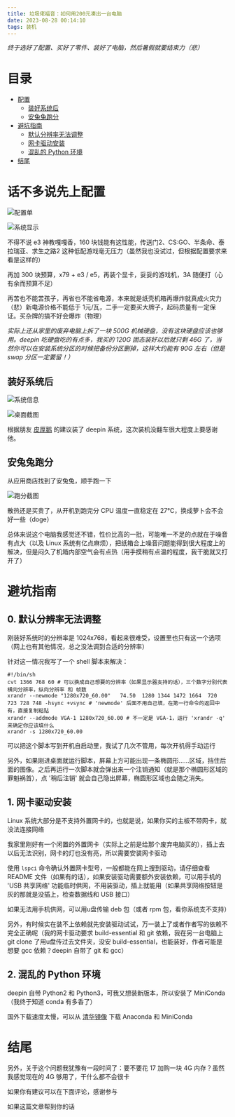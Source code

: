 ```yaml
---
title: 垃圾佬福音：如何用200元凑出一台电脑
date: 2023-08-28 00:14:10
tags: 装机
---
```

*终于选好了配置、买好了零件、装好了电脑，然后暑假就要结束力（悲）*

# 目录

- [配置](#话不多说先上配置)
    - [装好系统后](##装好系统后)
    - [安兔兔跑分](##安兔兔跑分)
- [避坑指南](#避坑指南)
    - [默认分辨率无法调整](#0-默认分辨率无法调整)
    - [网卡驱动安装](#1-网卡驱动安装)
    - [混乱的 Python 环境](#2-混乱的-python-环境)
- [结尾](#结尾)

# 话不多说先上配置

![配置单](images/垃圾佬福音：如何用200元凑出一台电脑/1.jpeg)

![系统显示](images/垃圾佬福音：如何用200元凑出一台电脑/5.png)

不得不说 e3 神教嘎嘎香，160 块钱能有这性能，传送门2、CS:GO、半条命、泰拉瑞亚、求生之路2 这种低配游戏毫无压力（虽然我也没试过，但根据配置要求来看是这样的）

再加 300 块预算，x79 + e3 / e5，再装个显卡，妥妥的游戏机，3A 随便打（心有余而预算不足）

再苦也不能苦孩子，再省也不能省电源，本来就是纸壳机箱再爆炸就真成火灾力（悲）新电源价格不能低于 1元/瓦，二手一定要买大牌子，起码质量有一定保证。买杂牌的搞不好会爆炸（物理）

*实际上还从家里的废弃电脑上拆了一块 500G 机械硬盘，没有这块硬盘应该也够用。deepin 吃硬盘吃的有点多，我买的 120G 固态装好以后就只剩 46G 了，当然你可以在安装系统分区的时候把备份分区删掉，这样大约能有 90G 左右（但是 swap 分区一定要留！）*

## 装好系统后

![系统信息](images/垃圾佬福音：如何用200元凑出一台电脑/2.png)

![桌面截图](images/垃圾佬福音：如何用200元凑出一台电脑/3.png)

根据朋友 [皮厚鹅](https://github.com/pihoue/) 的建议装了 deepin 系统，这次装机没翻车很大程度上要感谢他。

## 安兔兔跑分

从应用商店找到了安兔兔，顺手跑一下

![跑分截图](images/垃圾佬福音：如何用200元凑出一台电脑/4.png)

散热还是买贵了，从开机到跑完分 CPU 温度一直稳定在 27℃，换成萝卜会不会好一些（doge）

总体来说这个电脑我感觉还不错，性价比高的一批，可能唯一不足的点就在于噪音有点大（以及 Linux 系统有亿点麻烦），把纸箱合上噪音问题能得到很大程度上的解决，但是闷久了机箱内部空气会有点热（用手摸稍有点温的程度，我干脆就又打开了）

# 避坑指南

## 0. 默认分辨率无法调整

刚装好系统时的分辨率是 1024x768，看起来很难受，设置里也只有这一个选项（网上也有其他情况，总之没法调到合适的分辨率）

针对这一情况我写了一个 shell 脚本来解决：

```
#!/bin/sh
cvt 1366 768 60 # 可以换成自己想要的分辨率（如果显示器支持的话），三个数字分别代表 横向分辨率，纵向分辨率 和 帧数
xrandr --newmode "1280x720_60.00"   74.50  1280 1344 1472 1664  720 723 728 748 -hsync +vsync # 'newmode' 后面不用自己填，在第一行命令的返回中有，直接复制粘贴
xrandr --addmode VGA-1 1280x720_60.00 # 不一定是 VGA-1，运行 'xrandr -q' 来确定你应该填什么
xrandr -s 1280x720_60.00
```

可以把这个脚本写到开机自启动里，我试了几次不管用，每次开机得手动运行

另外，如果刚进桌面就运行脚本，屏幕上方可能出现一条椭圆形……区域，挡住后面的图像。之后再运行一次脚本就会弹出来一个注销通知（就是那个椭圆形区域的罪魁祸首），点 '稍后注销' 就会自己隐出屏幕，椭圆形区域也会随之消失。

## 1. 网卡驱动安装

Linux 系统大部分是不支持外置网卡的，也就是说，如果你买的主板不带网卡，就没法连接网络

我家里刚好有一个闲置的外置网卡（实际上之前是给那个废弃电脑买的），插上去以后无法识别，网卡的灯也没有亮，所以需要安装网卡驱动

使用 `lspci` 命令确认外置网卡型号，一般都能在网上搜到驱动，请仔细查看 README 文件（如果有的话），如果安装驱动需要额外安装依赖，可以用手机的 'USB 共享网络' 功能临时供网，不用装驱动，插上就能用（如果共享网络按钮是灰的那就是没插上，检查数据线和 USB 接口）

如果无法用手机供网，可以用u盘传输 deb 包（或者 rpm 包，看你系统支不支持）

另外，有时候实在装不上依赖就先安装驱动试试，万一装上了或者作者写的依赖不完全正确呢（我的网卡驱动要求 build-essential 和 git 依赖，我在另一台电脑上 git clone 了用u盘传过去文件夹，没安 build-essential，也能装好，作者可能是想要 gcc 依赖？deepin 自带了 git 和 gcc）

## 2. 混乱的 Python 环境

deepin 自带 Python2 和 Python3，可我又想装新版本，所以安装了 MiniConda（我终于知道 conda 有多香了）

国外下载速度太慢，可以从 [清华镜像](https://mirrors.tuna.tsinghua.edu.cn/anaconda/miniconda/) 下载 Anaconda 和 MiniConda

# 结尾

另外，关于这个问题我犹豫有一段时间了：要不要花 17 加购一块 4G 内存？虽然我感觉现在的 4G 够用了，干什么都不会很卡

如果你有建议可以在下面评论，感谢参与

如果这篇文章帮到你的话
